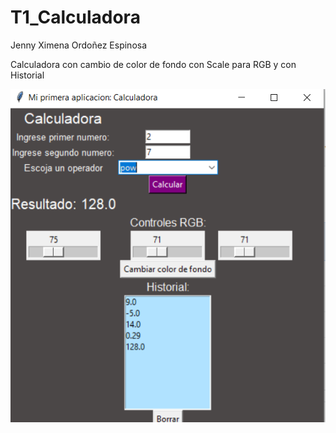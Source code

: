 # T1_Calculadora

Jenny Ximena Ordoñez Espinosa

Calculadora con cambio de color de fondo con Scale para RGB y con Historial


![Imagen 1](/images/image.png)

